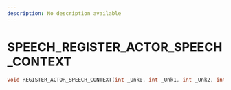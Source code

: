 ```yaml
---
description: No description available 
---
```


# SPEECH\_REGISTER_ACTOR_SPEECH_CONTEXT

```cpp
void REGISTER_ACTOR_SPEECH_CONTEXT(int _Unk0, int _Unk1, int _Unk2, int _Unk3, int _Unk4, int _Unk5, int _Unk6);
```